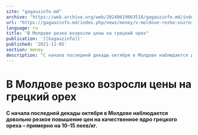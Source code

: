 ```yaml
---
site: "gagauzinfo.md"
archive: "https://web.archive.org/web/20240619063518/gagauzinfo.md/index.php/news/money/v-moldove-rezko-vozrosli-ceny-na-greckiy-oreh"
url: "https://gagauzinfo.md/index.php/news/money/v-moldove-rezko-vozrosli-ceny-na-greckiy-oreh"
language: ru
title: "В Молдове резко возросли цены на грецкий орех"
publication: '[[Gagauzinfo]]'
published: '2021-11-05'
section: money
description: "С начала последней декады октября в Молдове наблюдается довольно резкое повышение цен на качественное ядро грецкого ореха – примерно на 10-15 леев/кг."
---
```


# В Молдове резко возросли цены на грецкий орех

**С начала последней декады октября в Молдове наблюдается довольно резкое повышение цен на качественное ядро грецкого ореха – примерно на 10-15 леев/кг.**